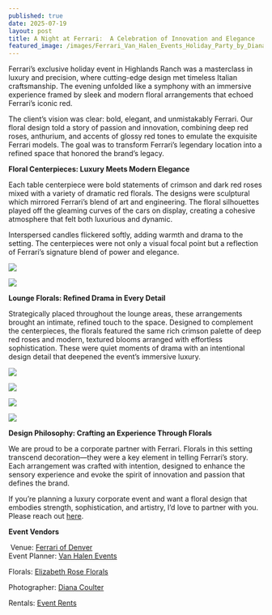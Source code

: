 ```yaml
---
published: true
date: 2025-07-19
layout: post
title: A Night at Ferrari:  A Celebration of Innovation and Elegance
featured_image: /images/Ferrari_Van_Halen_Events_Holiday_Party_by_Diana_Coulter-27.jpg
---
```

Ferrari’s exclusive holiday event in Highlands Ranch was a masterclass in luxury and precision, where cutting-edge design met timeless Italian craftsmanship. The evening unfolded like a symphony with an immersive experience framed by sleek and modern floral arrangements that echoed Ferrari’s iconic red.

The client’s vision was clear: bold, elegant, and unmistakably Ferrari. Our floral design told a story of passion and innovation, combining deep red roses, anthurium, and accents of glossy red tones to emulate the exquisite Ferrari models. The goal was to transform Ferrari’s legendary location into a refined space that honored the brand’s legacy.

**Floral Centerpieces: Luxury Meets Modern Elegance**

Each table centerpiece were bold statements of crimson and dark red roses mixed with a variety of dramatic red florals. The designs were sculptural which mirrored Ferrari’s blend of art and engineering. The floral silhouettes played off the gleaming curves of the cars on display, creating a cohesive atmosphere that felt both luxurious and dynamic.

Interspersed candles flickered softly, adding warmth and drama to the setting. The centerpieces were not only a visual focal point but a reflection of Ferrari’s signature blend of power and elegance.

![](/images/Ferrari_Van_Halen_Events_Holiday_Party_by_Diana_Coulter-24-1.jpg)

![](/images/Screenshot%202025-07-19%20at%208.38.05%E2%80%AFAM.png)

**Lounge Florals: Refined Drama in Every Detail**

  
Strategically placed throughout the lounge areas, these arrangements brought an intimate, refined touch to the space. Designed to complement the centerpieces, the florals featured the same rich crimson palette of deep red roses and modern, textured blooms arranged with effortless sophistication. These were quiet moments of drama with an intentional design detail that deepened the event’s immersive luxury.

![](/images/Ferrari_Van_Halen_Events_Holiday_Party_by_Diana_Coulter-26.jpg)

![](/images/Ferrari_Van_Halen_Events_Holiday_Party_by_Diana_Coulter-49.jpg)

![](/images/Ferrari_Van_Halen_Events_by_Diana_Coulter-15.jpeg)

![](/images/Ferrari_Van_Halen_Events_Holiday_Party_by_Diana_Coulter-27.jpg)

**Design Philosophy: Crafting an Experience Through Florals**

We are proud to be a corporate partner with Ferrari. Florals in this setting transcend decoration—they were a key element in telling Ferrari’s story. Each arrangement was crafted with intention, designed to enhance the sensory experience and evoke the spirit of innovation and passion that defines the brand.

If you’re planning a luxury corporate event and want a floral design that embodies strength, sophistication, and artistry, I’d love to partner with you. Please reach out [here](https://elizabethroseflorals.com/contact/).

**Event Vendors**

 Venue: [Ferrari of Denver](https://www.ferrariofdenver.com/?utm_source=google&utm_medium=cpc&utm_campaign=ferrari_of_denver_brand&ddcref=fluency&tcdcmpid=1662579&tcdadid=680126094388&tcdkwid=1967100948&gad_source=1&gad_campaignid=20752807914&gbraid=0AAAAApbbBCne0hPFDMWPDVqM61ctRw8gW&gclid=Cj0KCQjwhO3DBhDkARIsANxrhTpgAb2JLCR4bEusws7GIedZe1BffVKuBlGD_fS_77W-NEEPR7Pp_DYaAgLWEALw_wcB)  
Event Planner: [Van Halen Events](https://vanhalenevents.com/)

Florals: [Elizabeth Rose Florals](https://elizabethroseflorals.com/)

Photographer: [Diana Coulter](https://dianacoulter.com/)

Rentals: [Event Rents](https://eventrents.com/)